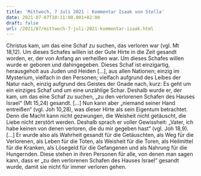 ```yaml
---
title: 'Mittwoch, 7 Juli 2021 : Kommentar Isaak von Stella'
date: 2021-07-07T10:11:00.001+02:00
draft: false
url: /2021/07/mittwoch-7-juli-2021-kommentar-isaak.html
---
```


Christus kam, um das eine Schaf zu suchen, das verloren war (vgl. Mt 18,12). Um dieses Schafes willen ist der Gute Hirte in die Zeit gesandt worden, er, der von Anfang an verheißen war. Um dieses Schafes willen wurde er geboren und dahingegeben. Dieses Schaf ist einzigartig, herausgeholt aus Juden und Heiden \[…\], aus allen Nationen; einzig im Mysterium, vielfach in den Personen; vielfach aufgrund des Leibes der Natur nach, einzig aufgrund des Geistes der Gnade nach, kurz: Es geht um ein einziges Schaf und um eine unzählige Schar. Deshalb wurde er, der kam, um das eine Schaf zu suchen, „zu den verlorenen Schafen des Hauses Israel“ (Mt 15,24) gesandt. \[…\] Nun kann aber „niemand seiner Hand entreißen“ (vgl. Joh 10,28), was dieser Hirte als sein Eigentum betrachtet. Denn die Macht kann nicht gezwungen, die Weisheit nicht getäuscht, die Liebe nicht zerstört werden. Deshalb sprach er voller Gewissheit: „Vater, ich habe keinen von denen verloren, die du mir gegeben hast“ (vgl. Joh 18,9). \[…\] Er wurde also als Wahrheit gesandt für die Getäuschten, als Weg für die Verlorenen, als Leben für die Toten, als Weisheit für die Toren, als Heilmittel für die Kranken, als Lösegeld für die Gefangenen und als Nahrung für die Hungernden. Diese stehen in ihren Personen für alle, von denen man sagen kann, dass er „zu den verlorenen Schafen des Hauses Israel“ gesandt wurde, damit sie nicht für immer verloren gehen.